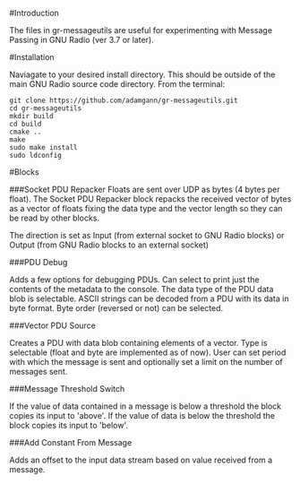 #Introduction

The files in gr-messageutils are useful for experimenting with Message Passing in 
GNU Radio (ver 3.7 or later).


#Installation

Naviagate to your desired install directory. This should be outside of the main
GNU Radio source code directory. From the terminal: 

  	git clone https://github.com/adamgann/gr-messageutils.git
  	cd gr-messageutils
  	mkdir build
  	cd build
  	cmake ..
  	make
  	sudo make install
  	sudo ldconfig



#Blocks

###Socket PDU Repacker
Floats are sent over UDP as bytes (4 bytes per float). The Socket PDU Repacker block repacks the received vector of bytes
as a vector of floats fixing the data type and the vector length so they can be read by other blocks. 

The direction is set as Input (from external socket to GNU Radio blocks) or Output (from GNU Radio blocks to 
an external socket)


###PDU Debug

Adds a few options for debugging PDUs. Can select to print just the contents of the
metadata to the console. The data type of the PDU data blob is selectable. ASCII strings can be decoded from a PDU with its data in byte format. Byte order (reversed or not) can be selected. 


###Vector PDU Source

Creates a PDU with data blob containing elements of a vector. Type is selectable (float and byte 
are implemented as of now). User can set period with which the message is sent and optionally set a limit
on the number of messages sent.


###Message Threshold Switch

If the value of data contained in a message is below a threshold the block copies its input to 
'above'. If the value of data is below the threshold the block copies its input to 'below'.


###Add Constant From Message

Adds an offset to the input data stream based on value received from a message. 

